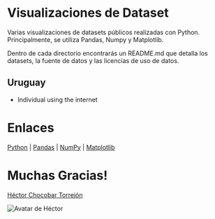# Visualizaciones de Dataset

Varias visualizaciones de datasets públicos realizadas con Python.
Principalmente, se utiliza Pandas, Numpy y Matplotlib.

Dentro de cada directorio encontrarás un README.md que detalla los datasets, la fuente de datos y las licencias de uso de datos.

## Uruguay

- Individual using the internet 

# Enlaces
[Python](https://docs.python.org/3/reference/) | 
[Pandas](https://pandas.pydata.org/docs/reference/index.html) | 
[NumPy](https://numpy.org/doc/stable/reference/index.html) | 
[Matplotlib](https://matplotlib.org/stable/api/index.html) 


# Muchas Gracias!

[Héctor Chocobar Torrejón](https://chocobar.net/) 

![Avatar de Héctor](https://en.gravatar.com/userimage/146115819/41a333edd75fea5257a0a684c76cf977.png)
